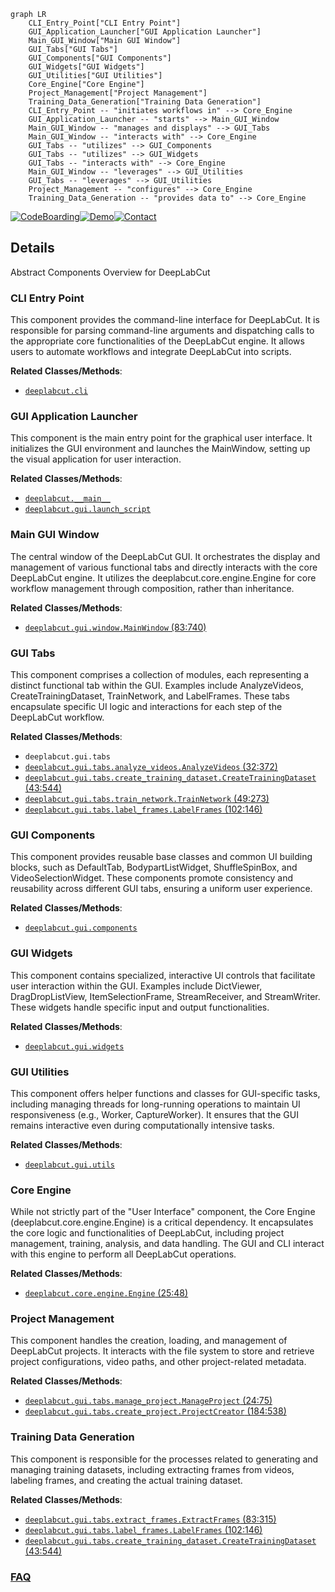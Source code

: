 ```mermaid
graph LR
    CLI_Entry_Point["CLI Entry Point"]
    GUI_Application_Launcher["GUI Application Launcher"]
    Main_GUI_Window["Main GUI Window"]
    GUI_Tabs["GUI Tabs"]
    GUI_Components["GUI Components"]
    GUI_Widgets["GUI Widgets"]
    GUI_Utilities["GUI Utilities"]
    Core_Engine["Core Engine"]
    Project_Management["Project Management"]
    Training_Data_Generation["Training Data Generation"]
    CLI_Entry_Point -- "initiates workflows in" --> Core_Engine
    GUI_Application_Launcher -- "starts" --> Main_GUI_Window
    Main_GUI_Window -- "manages and displays" --> GUI_Tabs
    Main_GUI_Window -- "interacts with" --> Core_Engine
    GUI_Tabs -- "utilizes" --> GUI_Components
    GUI_Tabs -- "utilizes" --> GUI_Widgets
    GUI_Tabs -- "interacts with" --> Core_Engine
    Main_GUI_Window -- "leverages" --> GUI_Utilities
    GUI_Tabs -- "leverages" --> GUI_Utilities
    Project_Management -- "configures" --> Core_Engine
    Training_Data_Generation -- "provides data to" --> Core_Engine
```

[![CodeBoarding](https://img.shields.io/badge/Generated%20by-CodeBoarding-9cf?style=flat-square)](https://github.com/CodeBoarding/CodeBoarding)[![Demo](https://img.shields.io/badge/Try%20our-Demo-blue?style=flat-square)](https://www.codeboarding.org/demo)[![Contact](https://img.shields.io/badge/Contact%20us%20-%20contact@codeboarding.org-lightgrey?style=flat-square)](mailto:contact@codeboarding.org)

## Details

Abstract Components Overview for DeepLabCut

### CLI Entry Point
This component provides the command-line interface for DeepLabCut. It is responsible for parsing command-line arguments and dispatching calls to the appropriate core functionalities of the DeepLabCut engine. It allows users to automate workflows and integrate DeepLabCut into scripts.


**Related Classes/Methods**:

- <a href="https://github.com/DeepLabCut/DeepLabCut/blob/main/deeplabcut/cli.py" target="_blank" rel="noopener noreferrer">`deeplabcut.cli`</a>


### GUI Application Launcher
This component is the main entry point for the graphical user interface. It initializes the GUI environment and launches the MainWindow, setting up the visual application for user interaction.


**Related Classes/Methods**:

- <a href="https://github.com/DeepLabCut/DeepLabCut/blob/main/deeplabcut/__main__.py" target="_blank" rel="noopener noreferrer">`deeplabcut.__main__`</a>
- <a href="https://github.com/DeepLabCut/DeepLabCut/blob/main/deeplabcut/gui/launch_script.py" target="_blank" rel="noopener noreferrer">`deeplabcut.gui.launch_script`</a>


### Main GUI Window
The central window of the DeepLabCut GUI. It orchestrates the display and management of various functional tabs and directly interacts with the core DeepLabCut engine. It utilizes the deeplabcut.core.engine.Engine for core workflow management through composition, rather than inheritance.


**Related Classes/Methods**:

- <a href="https://github.com/DeepLabCut/DeepLabCut/blob/main/deeplabcut/gui/window.py#L83-L740" target="_blank" rel="noopener noreferrer">`deeplabcut.gui.window.MainWindow` (83:740)</a>


### GUI Tabs
This component comprises a collection of modules, each representing a distinct functional tab within the GUI. Examples include AnalyzeVideos, CreateTrainingDataset, TrainNetwork, and LabelFrames. These tabs encapsulate specific UI logic and interactions for each step of the DeepLabCut workflow.


**Related Classes/Methods**:

- `deeplabcut.gui.tabs`
- <a href="https://github.com/DeepLabCut/DeepLabCut/blob/main/deeplabcut/gui/tabs/analyze_videos.py#L32-L372" target="_blank" rel="noopener noreferrer">`deeplabcut.gui.tabs.analyze_videos.AnalyzeVideos` (32:372)</a>
- <a href="https://github.com/DeepLabCut/DeepLabCut/blob/main/deeplabcut/gui/tabs/create_training_dataset.py#L43-L544" target="_blank" rel="noopener noreferrer">`deeplabcut.gui.tabs.create_training_dataset.CreateTrainingDataset` (43:544)</a>
- <a href="https://github.com/DeepLabCut/DeepLabCut/blob/main/deeplabcut/gui/tabs/train_network.py#L49-L273" target="_blank" rel="noopener noreferrer">`deeplabcut.gui.tabs.train_network.TrainNetwork` (49:273)</a>
- <a href="https://github.com/DeepLabCut/DeepLabCut/blob/main/deeplabcut/gui/tabs/label_frames.py#L102-L146" target="_blank" rel="noopener noreferrer">`deeplabcut.gui.tabs.label_frames.LabelFrames` (102:146)</a>


### GUI Components
This component provides reusable base classes and common UI building blocks, such as DefaultTab, BodypartListWidget, ShuffleSpinBox, and VideoSelectionWidget. These components promote consistency and reusability across different GUI tabs, ensuring a uniform user experience.


**Related Classes/Methods**:

- <a href="https://github.com/DeepLabCut/DeepLabCut/blob/main/deeplabcut/gui/components.py" target="_blank" rel="noopener noreferrer">`deeplabcut.gui.components`</a>


### GUI Widgets
This component contains specialized, interactive UI controls that facilitate user interaction within the GUI. Examples include DictViewer, DragDropListView, ItemSelectionFrame, StreamReceiver, and StreamWriter. These widgets handle specific input and output functionalities.


**Related Classes/Methods**:

- <a href="https://github.com/DeepLabCut/DeepLabCut/blob/main/deeplabcut/gui/widgets.py" target="_blank" rel="noopener noreferrer">`deeplabcut.gui.widgets`</a>


### GUI Utilities
This component offers helper functions and classes for GUI-specific tasks, including managing threads for long-running operations to maintain UI responsiveness (e.g., Worker, CaptureWorker). It ensures that the GUI remains interactive even during computationally intensive tasks.


**Related Classes/Methods**:

- <a href="https://github.com/DeepLabCut/DeepLabCut/blob/main/deeplabcut/gui/utils.py" target="_blank" rel="noopener noreferrer">`deeplabcut.gui.utils`</a>


### Core Engine
While not strictly part of the "User Interface" component, the Core Engine (deeplabcut.core.engine.Engine) is a critical dependency. It encapsulates the core logic and functionalities of DeepLabCut, including project management, training, analysis, and data handling. The GUI and CLI interact with this engine to perform all DeepLabCut operations.


**Related Classes/Methods**:

- <a href="https://github.com/DeepLabCut/DeepLabCut/blob/main/deeplabcut/core/engine.py#L25-L48" target="_blank" rel="noopener noreferrer">`deeplabcut.core.engine.Engine` (25:48)</a>


### Project Management
This component handles the creation, loading, and management of DeepLabCut projects. It interacts with the file system to store and retrieve project configurations, video paths, and other project-related metadata.


**Related Classes/Methods**:

- <a href="https://github.com/DeepLabCut/DeepLabCut/blob/main/deeplabcut/gui/tabs/manage_project.py#L24-L75" target="_blank" rel="noopener noreferrer">`deeplabcut.gui.tabs.manage_project.ManageProject` (24:75)</a>
- <a href="https://github.com/DeepLabCut/DeepLabCut/blob/main/deeplabcut/gui/tabs/create_project.py#L184-L538" target="_blank" rel="noopener noreferrer">`deeplabcut.gui.tabs.create_project.ProjectCreator` (184:538)</a>


### Training Data Generation
This component is responsible for the processes related to generating and managing training datasets, including extracting frames from videos, labeling frames, and creating the actual training dataset.


**Related Classes/Methods**:

- <a href="https://github.com/DeepLabCut/DeepLabCut/blob/main/deeplabcut/gui/tabs/extract_frames.py#L83-L315" target="_blank" rel="noopener noreferrer">`deeplabcut.gui.tabs.extract_frames.ExtractFrames` (83:315)</a>
- <a href="https://github.com/DeepLabCut/DeepLabCut/blob/main/deeplabcut/gui/tabs/label_frames.py#L102-L146" target="_blank" rel="noopener noreferrer">`deeplabcut.gui.tabs.label_frames.LabelFrames` (102:146)</a>
- <a href="https://github.com/DeepLabCut/DeepLabCut/blob/main/deeplabcut/gui/tabs/create_training_dataset.py#L43-L544" target="_blank" rel="noopener noreferrer">`deeplabcut.gui.tabs.create_training_dataset.CreateTrainingDataset` (43:544)</a>




### [FAQ](https://github.com/CodeBoarding/GeneratedOnBoardings/tree/main?tab=readme-ov-file#faq)